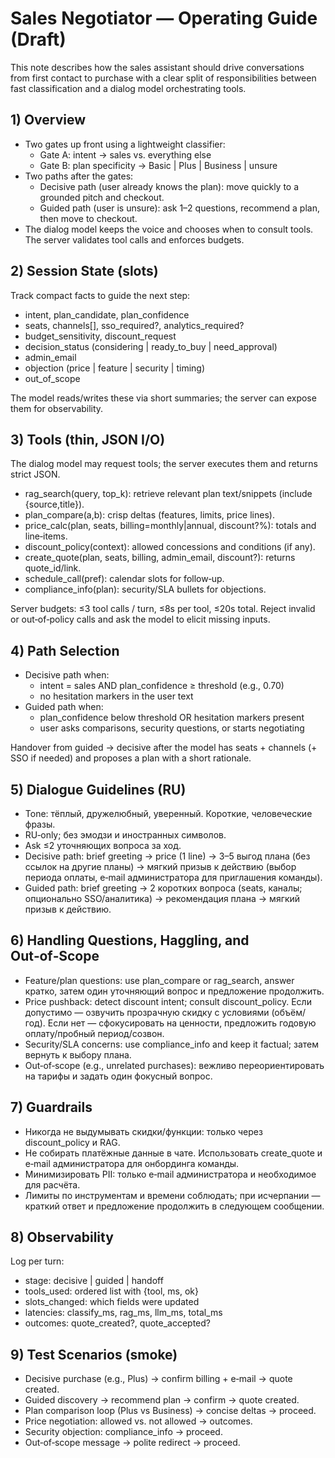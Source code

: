 # Sales Negotiator — Operating Guide (Draft)

This note describes how the sales assistant should drive conversations from first contact to purchase with a clear split of responsibilities between fast classification and a dialog model orchestrating tools.

## 1) Overview

- Two gates up front using a lightweight classifier:
  - Gate A: intent → sales vs. everything else
  - Gate B: plan specificity → Basic | Plus | Business | unsure
- Two paths after the gates:
  - Decisive path (user already knows the plan): move quickly to a grounded pitch and checkout.
  - Guided path (user is unsure): ask 1–2 questions, recommend a plan, then move to checkout.
- The dialog model keeps the voice and chooses when to consult tools. The server validates tool calls and enforces budgets.

## 2) Session State (slots)

Track compact facts to guide the next step:

- intent, plan_candidate, plan_confidence
- seats, channels[], sso_required?, analytics_required?
- budget_sensitivity, discount_request
- decision_status (considering | ready_to_buy | need_approval)
- admin_email
- objection (price | feature | security | timing)
- out_of_scope

The model reads/writes these via short summaries; the server can expose them for observability.

## 3) Tools (thin, JSON I/O)

The dialog model may request tools; the server executes them and returns strict JSON.

- rag_search(query, top_k): retrieve relevant plan text/snippets (include {source,title}).
- plan_compare(a,b): crisp deltas (features, limits, price lines).
- price_calc(plan, seats, billing=monthly|annual, discount?%): totals and line‑items.
- discount_policy(context): allowed concessions and conditions (if any).
- create_quote(plan, seats, billing, admin_email, discount?): returns quote_id/link.
- schedule_call(pref): calendar slots for follow‑up.
- compliance_info(plan): security/SLA bullets for objections.

Server budgets: ≤3 tool calls / turn, ≤8s per tool, ≤20s total. Reject invalid or out‑of‑policy calls and ask the model to elicit missing inputs.

## 4) Path Selection

- Decisive path when:
  - intent = sales AND plan_confidence ≥ threshold (e.g., 0.70)
  - no hesitation markers in the user text
- Guided path when:
  - plan_confidence below threshold OR hesitation markers present
  - user asks comparisons, security questions, or starts negotiating

Handover from guided → decisive after the model has seats + channels (+ SSO if needed) and proposes a plan with a short rationale.

## 5) Dialogue Guidelines (RU)

- Tone: тёплый, дружелюбный, уверенный. Короткие, человеческие фразы.
- RU‑only; без эмодзи и иностранных символов.
- Ask ≤2 уточняющих вопроса за ход.
- Decisive path: brief greeting → price (1 line) → 3–5 выгод плана (без ссылок на другие планы) → мягкий призыв к действию (выбор периода оплаты, e‑mail администратора для приглашения команды).
- Guided path: brief greeting → 2 коротких вопроса (seats, каналы; опционально SSO/аналитика) → рекомендация плана → мягкий призыв к действию.

## 6) Handling Questions, Haggling, and Out‑of‑Scope

- Feature/plan questions: use plan_compare or rag_search, answer кратко, затем один уточняющий вопрос и предложение продолжить.
- Price pushback: detect discount intent; consult discount_policy. Если допустимо — озвучить прозрачную скидку с условиями (объём/год). Если нет — сфокусировать на ценности, предложить годовую оплату/пробный период/созвон.
- Security/SLA concerns: use compliance_info and keep it factual; затем вернуть к выбору плана.
- Out‑of‑scope (e.g., unrelated purchases): вежливо переориентировать на тарифы и задать один фокусный вопрос.

## 7) Guardrails

- Никогда не выдумывать скидки/функции: только через discount_policy и RAG.
- Не собирать платёжные данные в чате. Использовать create_quote и e‑mail администратора для онбординга команды.
- Минимизировать PII: только e‑mail администратора и необходимое для расчёта.
- Лимиты по инструментам и времени соблюдать; при исчерпании — краткий ответ и предложение продолжить в следующем сообщении.

## 8) Observability

Log per turn:

- stage: decisive | guided | handoff
- tools_used: ordered list with {tool, ms, ok}
- slots_changed: which fields were updated
- latencies: classify_ms, rag_ms, llm_ms, total_ms
- outcomes: quote_created?, quote_accepted?

## 9) Test Scenarios (smoke)

- Decisive purchase (e.g., Plus) → confirm billing + e‑mail → quote created.
- Guided discovery → recommend plan → confirm → quote created.
- Plan comparison loop (Plus vs Business) → concise deltas → proceed.
- Price negotiation: allowed vs. not allowed → outcomes.
- Security objection: compliance_info → proceed.
- Out‑of‑scope message → polite redirect → proceed.
